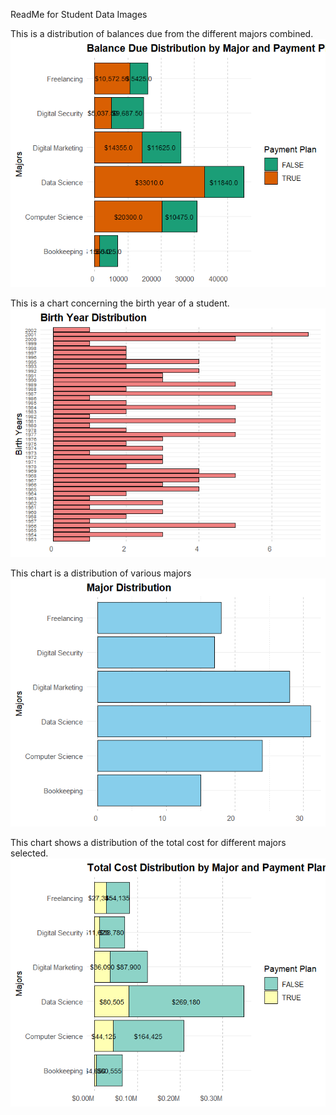 ReadMe for Student Data Images

This is a distribution of balances due from the different majors combined.
<img src = 'Balance_Due_Dist.png'>

This is a chart concerning the birth year of a student.
<img src = 'Birth_Year_Dist.png'>

This chart is a distribution of various majors
<img src = 'Major_Dist.png'>

This chart shows a distribution of the total cost for different majors selected.
<img src = 'Total_Cost_Dist.png'>

